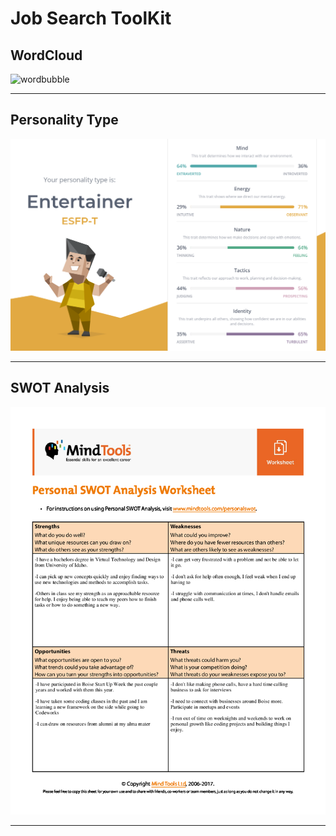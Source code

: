 # Job Search ToolKit

## WordCloud

![wordbubble](https://user-images.githubusercontent.com/84756850/133519740-6f44e6f5-6ceb-4b35-a2f0-202a7686d831.png)

---

## Personality Type

 ![alt text](/PersonalityResult.png)

---

## SWOT Analysis

 ![alt text](/SWOT_Analysis.png)

 ---

